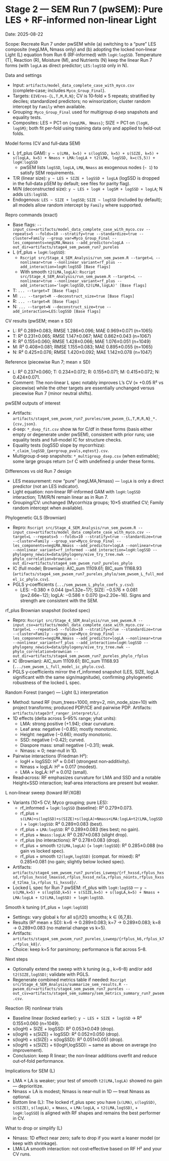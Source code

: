 # Stage 2 — SEM Run 7 (pwSEM): Pure LES + RF‑informed non‑linear Light

Date: 2025-08-22

Scope: Recreate Run 7 under pwSEM while (a) switching to a “pure” LES composite (negLMA, Nmass only) and (b) adopting the locked non‑linear Light (L) equation from Run 6 (RF‑informed) with `logH:logSSD`. Temperature (T), Reaction (R), Moisture (M), and Nutrients (N) keep the linear Run 7 forms (with `logLA` as direct predictor; `LES:logSSD` only in N).

Data and settings
- Input: `artifacts/model_data_complete_case_with_myco.csv` (complete‑case; includes `Myco_Group_Final`).
- Targets: `EIVEres-{L,T,M,R,N}`; CV is 10‑fold × 5 repeats; stratified by deciles; standardized predictors; no winsorization; cluster random intercept by `Family` when available.
- Grouping: `Myco_Group_Final` used for multigroup d‑sep snapshots and equality tests.
- Composites: LES = PC1 on `{negLMA, Nmass}`; SIZE = PC1 on `{logH, logSM}`; both fit per‑fold using training data only and applied to held‑out folds.

Model forms (CV and full‑data SEM)
- L (rf_plus GAM): `y ~ s(LMA, k=5) + s(logSSD, k=5) + s(SIZE, k=5) + s(logLA, k=5) + Nmass + LMA:logLA + t2(LMA, logSSD, k=c(5,5)) + logH:logSSD`
  - pwSEM lists `logSSD`, `logLA`, `LMA`, `Nmass` as exogenous nodes (`~ 1`) to satisfy SEM requirements.
- T/R (linear size): `y ~ LES + SIZE + logSSD + logLA` (logSSD is dropped in the full‑data pSEM by default; see files for parity flag).
- M/N (deconstructed size): `y ~ LES + logH + logSM + logSSD + logLA`; N adds `LES:logSSD`.
- Endogenous: `LES ~ SIZE + logSSD`; `SIZE ~ logSSD` (included by default); all models allow random intercept by `Family` where supported.

Repro commands (exact)
- Base flags: `--input_csv=artifacts/model_data_complete_case_with_myco.csv --repeats=5 --folds=10 --stratify=true --standardize=true --cluster=Family --group_var=Myco_Group_Final --les_components=negLMA,Nmass --add_predictor=logLA --out_dir=artifacts/stage4_sem_pwsem_run7_pureles`
- L (rf_plus + `logH:logSSD`):
  - `Rscript src/Stage_4_SEM_Analysis/run_sem_pwsem.R --target=L --nonlinear=true --nonlinear_variant=rf_plus --add_interaction=logH:logSSD [Base flags]`
  - With smooth `t2(LMA,logLA)`: `Rscript src/Stage_4_SEM_Analysis/run_sem_pwsem.R --target=L --nonlinear=true --nonlinear_variant=rf_plus --add_interaction='logH:logSSD,t2(LMA,logLA)' [Base flags]`
- T: `... --target=T [Base flags]`
- M: `... --target=M --deconstruct_size=true [Base flags]`
- R: `... --target=R [Base flags]`
- N: `... --target=N --deconstruct_size=true --add_interaction=LES:logSSD [Base flags]`

CV results (pwSEM; mean ± SD)
- L: R² 0.289±0.083; RMSE 1.286±0.096; MAE 0.969±0.071 (n=1065)
- T: R² 0.231±0.065; RMSE 1.147±0.067; MAE 0.862±0.043 (n=1067)
- R: R² 0.155±0.060; RMSE 1.428±0.066; MAE 1.076±0.051 (n=1049)
- M: R² 0.408±0.081; RMSE 1.155±0.083; MAE 0.895±0.055 (n=1065)
- N: R² 0.425±0.076; RMSE 1.420±0.092; MAE 1.142±0.078 (n=1047)

Reference (piecewise Run 7; mean ± SD)
- L: R² 0.237±0.060; T: 0.234±0.072; R: 0.155±0.071; M: 0.415±0.072; N: 0.424±0.071.
- Comment: The non‑linear L spec notably improves L’s CV (≈ +0.05 R² vs piecewise) while the other targets are essentially unchanged versus piecewise Run 7 (minor neutral shifts).

pwSEM outputs of interest
- Artifacts: `artifacts/stage4_sem_pwsem_run7_pureles/sem_pwsem_{L,T,M,R,N}_*.{csv,json}`.
- d‑sep: `*_dsep_fit.csv` show `NA` for C/df in these forms (basis either empty or degenerate under pwSEM), consistent with prior runs; use equality tests and full‑model IC for structure checks.
- Equality tests (logSSD slope by mycorrhiza): `*_claim_logSSD_{pergroup_pvals,eqtest}.csv`.
- Multigroup d‑sep snapshots: `*_multigroup_dsep.csv` (when estimable); some large groups return `Inf` C with undefined p under these forms.

Differences vs old Run 7 design
- LES measurement: now “pure” (negLMA,Nmass) — `logLA` is only a direct predictor (not an LES indicator).
- Light equation: non‑linear RF‑informed GAM with `logH:logSSD` interaction; T/M/R/N remain linear as in Run 7.
- Grouping/CV: unchanged (Mycorrhiza groups; 10×5 stratified CV; Family random intercept when available).

Phylogenetic GLS (Brownian)
- Repro: `Rscript src/Stage_4_SEM_Analysis/run_sem_pwsem.R --input_csv=artifacts/model_data_complete_case_with_myco.csv --target=L --repeats=5 --folds=10 --stratify=true --standardize=true --cluster=Family --group_var=Myco_Group_Final --les_components=negLMA,Nmass --add_predictor=logLA --nonlinear=true --nonlinear_variant=rf_informed --add_interaction=logH:logSSD --phylogeny_newick=data/phylogeny/eive_try_tree.nwk --phylo_correlation=brownian --out_dir=artifacts/stage4_sem_pwsem_run7_pureles_phylo`
- IC (full model; Brownian): AIC_sum 11109.61; BIC_sum 11168.93 (`artifacts/stage4_sem_pwsem_run7_pureles_phylo/sem_pwsem_L_full_model_ic_phylo.csv`).
- PGLS y‑coefficients (`.../sem_pwsem_L_phylo_coefs_y.csv`):
  - LES: −0.380 ± 0.044 (p≈1.32e−17); SIZE: −0.576 ± 0.081 (p≈2.66e−12); logLA: −0.586 ± 0.070 (p≈2.20e−16). Signs and strength are consistent with the SEM.

rf_plus Brownian snapshot (locked spec)
- Repro: `Rscript src/Stage_4_SEM_Analysis/run_sem_pwsem.R --input_csv=artifacts/model_data_complete_case_with_myco.csv --target=L --repeats=5 --folds=10 --stratify=true --standardize=true --cluster=Family --group_var=Myco_Group_Final --les_components=negLMA,Nmass --add_predictor=logLA --nonlinear=true --nonlinear_variant=rf_plus --add_interaction=logH:logSSD --phylogeny_newick=data/phylogeny/eive_try_tree.nwk --phylo_correlation=brownian --out_dir=artifacts/stage4_sem_pwsem_run7_pureles_phylo_rfplus`
- IC (Brownian): AIC_sum 11109.61; BIC_sum 11168.93 (`.../sem_pwsem_L_full_model_ic_phylo.csv`).
- PGLS y‑coefficients mirror the rf_informed snapshot (LES, SIZE, logLA significant with the same sign/magnitude), confirming phylogenetic robustness of the locked L spec.

Random Forest (ranger) — Light (L) interpretation
- Method: tuned RF (num_trees=1000, mtry=2, min_node_size=10) with project transforms; produced PDP/ICE and pairwise PDP. Artifacts: `artifacts/stage3rf_ranger_interpret/L/`.
- 1D effects (delta across 5–95% range; yhat units):
  - LMA: strong positive (+1.94); clear curvature.
  - Leaf area: negative (−0.85); mostly monotonic.
  - Height: negative (−0.66); mostly monotonic.
  - SSD: negative (−0.42); curved.
  - Diaspore mass: small negative (−0.31); weak.
  - Nmass: ≈ 0; near‑null in 1D.
- Pairwise interactions (Friedman H²):
  - logH × logSSD: H² ≈ 0.041 (strongest non‑additivity).
  - Nmass × logLA: H² ≈ 0.017 (modest).
  - LMA × logLA: H² ≈ 0.012 (small).
- Read‑across: RF emphasizes curvature for LMA and SSD and a notable Height×SSD interaction; leaf‑area interactions are present but weaker.

L non‑linear sweep (toward RF/XGB)
- Variants (10×5 CV; Myco grouping; pure LES):
  - rf_informed + `logH:logSSD` (baseline): R² 0.279±0.073.
  - rf_plus = `s(LMA)+s(logSSD)+s(SIZE)+s(logLA)+Nmass+LMA:logLA+t2(LMA,logSSD)` + `logH:logSSD`: R² 0.289±0.083 (best).
  - rf_plus + `LMA:logSSD`: R² 0.289±0.083 (ties best; no gain).
  - rf_plus + `Nmass:logLA`: R² 0.287±0.083 (slight drop).
  - rf_plus (no interactions): R² 0.278±0.083 (drop).
  - rf_plus + smooth `t2(LMA,logLA)` (+ `logH:logSSD`): R² 0.285±0.088 (no gain vs locked spec).
  - rf_plus + smooth `t2(logH,logSSD)` (compat. for mixed): R² 0.285±0.081 (no gain; slightly below locked spec).
- Artifacts: `artifacts/stage4_sem_pwsem_run7_pureles_Lsweep/{rf_hxssd,rfplus_hxssd,rfplus_hxssd_lmaxssd,rfplus_hxssd_nxla,rfplus_noints,rfplus_hxssd_t2lma_la,rfplus_ti_hxssd}/`.
- Locked L spec for Run 7 pwSEM: rf_plus with `logH:logSSD` — `y ~ s(LMA,k=5) + s(logSSD,k=5) + s(SIZE,k=5) + s(logLA,k=5) + Nmass + LMA:logLA + t2(LMA,logSSD) + logH:logSSD`.

Smooth k tuning (rf_plus + `logH:logSSD`)
- Settings: vary global `k` for all s()/t2() smooths; k ∈ {6,7,8}.
- Results (R² mean ± SD): k=6 → 0.289±0.083; k=7 → 0.289±0.083; k=8 → 0.289±0.083 (no material change vs k=5).
- Artifacts: `artifacts/stage4_sem_pwsem_run7_pureles_Lsweep/{rfplus_k6,rfplus_k7,rfplus_k8}/`.
- Choice: keep k=5 for parsimony; performance is flat across 5–8.

Next steps
- Optionally extend the sweep with k tuning (e.g., k=6–8) and/or add `t2(SIZE,logSSD)`; validate with PGLS.
- Regenerate combined metrics table if needed: `Rscript src/Stage_4_SEM_Analysis/summarize_sem_results.R --pwsem_dir=artifacts/stage4_sem_pwsem_run7_pureles --out_csv=artifacts/stage4_sem_summary/sem_metrics_summary_run7_pwsem.csv`.

Reaction (R) nonlinear trials
- Baseline linear (locked earlier): `y ~ LES + SIZE + logSSD` → R² 0.155±0.060 (n=1049).
- s(logH) + SIZE + logSSD: R² 0.053±0.049 (drop).
- s(logH) + s(SIZE) + logSSD: R² 0.052±0.050 (drop).
- s(logH) + s(SIZE) + s(logSSD): R² 0.051±0.051 (drop).
- s(logH) + s(SIZE) + ti(logH,logSSD): ~ same as above on average (no improvement).
- Conclusion: keep R linear; the non‑linear additions overfit and reduce out‑of‑fold performance.

Implications for SEM (L)
- LMA × LA is weaker; your test of smooth `t2(LMA,logLA)` showed no gain — deprioritize.
- Nmass × LA is modest; Nmass is near‑null in 1D — treat Nmass as optional.
- Bottom line (L): The locked rf_plus spec you have (`s(LMA)`, `s(logSSD)`, `s(SIZE)`, `s(logLA)`, + `Nmass`, + `LMA:logLA`, + `t2(LMA,logSSD)`, + `logH:logSSD`) is aligned with RF shapes and remains the best performer in CV.

What to drop or simplify (L)
- Nmass: 1D effect near zero; safe to drop if you want a leaner model (or keep with shrinkage).
- LMA:LA smooth interaction: not cost‑effective based on RF H² and your CV runs.
